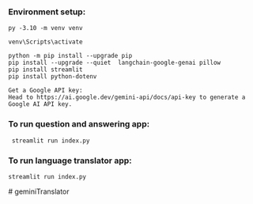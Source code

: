 ### Environment setup:

    py -3.10 -m venv venv

    venv\Scripts\activate

    python -m pip install --upgrade pip
    pip install --upgrade --quiet  langchain-google-genai pillow
    pip install streamlit
    pip install python-dotenv

    Get a Google API key:
    Head to https://ai.google.dev/gemini-api/docs/api-key to generate a Google AI API key.

### To run question and answering app:

     streamlit run index.py

### To run language translator app:

    streamlit run index.py
#   g e m i n i T r a n s l a t o r  
 
